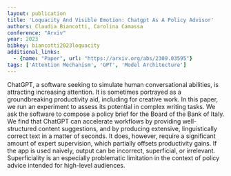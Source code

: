 ```yaml
---
layout: publication
title: 'Loquacity And Visible Emotion: Chatgpt As A Policy Advisor'
authors: Claudia Biancotti, Carolina Camassa
conference: "Arxiv"
year: 2023
bibkey: biancotti2023loquacity
additional_links:
  - {name: "Paper", url: "https://arxiv.org/abs/2309.03595"}
tags: ['Attention Mechanism', 'GPT', 'Model Architecture']
---
```

ChatGPT, a software seeking to simulate human conversational abilities, is
attracting increasing attention. It is sometimes portrayed as a groundbreaking
productivity aid, including for creative work. In this paper, we run an
experiment to assess its potential in complex writing tasks. We ask the
software to compose a policy brief for the Board of the Bank of Italy. We find
that ChatGPT can accelerate workflows by providing well-structured content
suggestions, and by producing extensive, linguistically correct text in a
matter of seconds. It does, however, require a significant amount of expert
supervision, which partially offsets productivity gains. If the app is used
naively, output can be incorrect, superficial, or irrelevant. Superficiality is
an especially problematic limitation in the context of policy advice intended
for high-level audiences.
